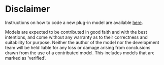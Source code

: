 Disclaimer
==========

Instructions on how to code a new plug-in model are available [here](https://github.com/QENSlibrary/QENSmodels).

Models are expected to be contributed in good faith and with the best intentions,
and come without any warranty as to their correctness and suitability for purpose.
Neither the author of the model nor the development team will be held liable for any
loss or damage arising from conclusions drawn from the use of a contributed model.
This includes models that are marked as 'verified'.



